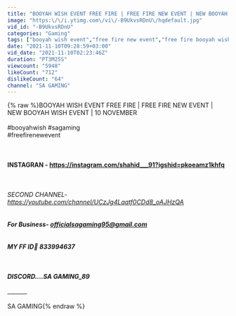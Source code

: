 ```yaml
---
title: "BOOYAH WISH EVENT FREE FIRE | FREE FIRE NEW EVENT | NEW BOOYAH WISH EVENT | 10 NOVEMBER NEW EVENT"
image: "https:\/\/i.ytimg.com\/vi\/-B9UkvsRDnU\/hqdefault.jpg"
vid_id: "-B9UkvsRDnU"
categories: "Gaming"
tags: ["booyah wish event","free fire new event","free fire booyah wish event"]
date: "2021-11-10T09:28:59+03:00"
vid_date: "2021-11-10T02:23:46Z"
duration: "PT3M25S"
viewcount: "5948"
likeCount: "712"
dislikeCount: "64"
channel: "SA GAMING"
---
```

{% raw %}BOOYAH WISH EVENT FREE FIRE | FREE FIRE NEW EVENT | NEW BOOYAH WISH EVENT | 10 NOVEMBER <br /><br />#booyahwish #sagaming <br />#freefirenewevent<br /><br />______________<br /><br />INSTAGRAN - <a rel="nofollow" target="blank" href="https://instagram.com/shahid___91?igshid=pkoeamz1khfq">https://instagram.com/shahid___91?igshid=pkoeamz1khfq</a><br /><br />_______________<br /><br />SECOND CHANNEL- <a rel="nofollow" target="blank" href="https://youtube.com/channel/UCzJg4Lqatf0CDd8_oAJHzQA">https://youtube.com/channel/UCzJg4Lqatf0CDd8_oAJHzQA</a><br />___________________________________<br /><br />For Business- officialsagaming95@gmail.com<br /><br /><br />MY FF ID🎯 833994637<br /><br />_________________<br /><br />DISCORD....SA GAMING_89<br /><br />________________________<br /><br />SA GAMING{% endraw %}
